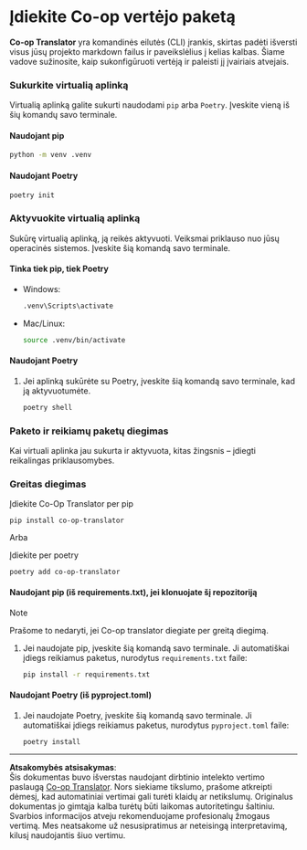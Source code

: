 <!--
CO_OP_TRANSLATOR_METADATA:
{
  "original_hash": "510827ad22a2031a50838919c3594828",
  "translation_date": "2025-10-15T04:59:47+00:00",
  "source_file": "getting_started/command-line-guide/install-package.md",
  "language_code": "lt"
}
-->
# Įdiekite Co-op vertėjo paketą

**Co-op Translator** yra komandinės eilutės (CLI) įrankis, skirtas padėti išversti visus jūsų projekto markdown failus ir paveikslėlius į kelias kalbas. Šiame vadove sužinosite, kaip sukonfigūruoti vertėją ir paleisti jį įvairiais atvejais.

### Sukurkite virtualią aplinką

Virtualią aplinką galite sukurti naudodami `pip` arba `Poetry`. Įveskite vieną iš šių komandų savo terminale.

#### Naudojant pip

```bash
python -m venv .venv
```

#### Naudojant Poetry

```bash
poetry init
```

### Aktyvuokite virtualią aplinką

Sukūrę virtualią aplinką, ją reikės aktyvuoti. Veiksmai priklauso nuo jūsų operacinės sistemos. Įveskite šią komandą savo terminale.

#### Tinka tiek pip, tiek Poetry

- Windows:

    ```bash
    .venv\Scripts\activate
    ```

- Mac/Linux:

    ```bash
    source .venv/bin/activate
    ```

#### Naudojant Poetry

1. Jei aplinką sukūrėte su Poetry, įveskite šią komandą savo terminale, kad ją aktyvuotumėte.

    ```bash
    poetry shell
    ```

### Paketo ir reikiamų paketų diegimas

Kai virtuali aplinka jau sukurta ir aktyvuota, kitas žingsnis – įdiegti reikalingas priklausomybes.

### Greitas diegimas

Įdiekite Co-Op Translator per pip

```
pip install co-op-translator
```
Arba 

Įdiekite per poetry
```
poetry add co-op-translator
```

#### Naudojant pip (iš requirements.txt), jei klonuojate šį repozitoriją

> [!NOTE]
> Prašome to nedaryti, jei Co-op translator diegiate per greitą diegimą.

1. Jei naudojate pip, įveskite šią komandą savo terminale. Ji automatiškai įdiegs reikiamus paketus, nurodytus `requirements.txt` faile:

    ```bash
    pip install -r requirements.txt
    ```

#### Naudojant Poetry (iš pyproject.toml)

1. Jei naudojate Poetry, įveskite šią komandą savo terminale. Ji automatiškai įdiegs reikiamus paketus, nurodytus `pyproject.toml` faile:

    ```bash
    poetry install
    ```

---

**Atsakomybės atsisakymas**:  
Šis dokumentas buvo išverstas naudojant dirbtinio intelekto vertimo paslaugą [Co-op Translator](https://github.com/Azure/co-op-translator). Nors siekiame tikslumo, prašome atkreipti dėmesį, kad automatiniai vertimai gali turėti klaidų ar netikslumų. Originalus dokumentas jo gimtąja kalba turėtų būti laikomas autoritetingu šaltiniu. Svarbios informacijos atveju rekomenduojame profesionalų žmogaus vertimą. Mes neatsakome už nesusipratimus ar neteisingą interpretavimą, kilusį naudojantis šiuo vertimu.